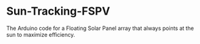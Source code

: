 # Sun-Tracking-FSPV
The Arduino code for a Floating Solar Panel array that always points at the sun to maximize efficiency.
